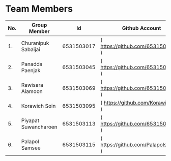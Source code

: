 # Team Members                                                                  
|No.|Group Member               |Id         |Github Account                                      |
|---|---------------------------|-----------|----------------------------------------------------|
|1. |Churanipuk Sabaijai        |6531503017 |( https://github.com/6531503017 )                   |
|2. |Panadda Paenjak            |6531503045 |(  https://github.com/6531503045  )                 |
|3. |Rawisara Aiamoon           |6531503069 |( https://github.com/6531503069 )                   |
|4. |Korawich Soin              |6531503095 |( https://github.com/Korawich095 )                  |
|5. |Piyapat Suwancharoen       |6531503113 |(  https://github.com/6531503113 )                  |
|6. |Palapol  Samsee            |6531503115 |(  https://github.com/Palapolsamsee  )              |
